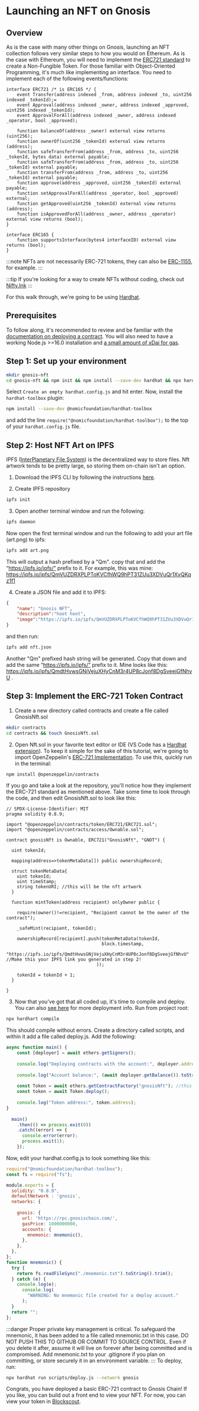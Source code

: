 ---
---

# Launching an NFT on Gnosis

## Overview

As is the case with many other things on Gnosis, launching an NFT collection follows very similar steps to how you would on Ethereum. As is the case with Ethereum, you will need to implement the [ERC721 standard](https://eips.ethereum.org/EIPS/eip-721) to create a Non-Fungible Token. For those familiar with Object-Oriented Programming, it's much like implementing an interface. You need to implement each of the following events/functions:

```solidity showLineNumbers
interface ERC721 /* is ERC165 */ {
    event Transfer(address indexed _from, address indexed _to, uint256 indexed _tokenId);=
    event Approval(address indexed _owner, address indexed _approved, uint256 indexed _tokenId);
    event ApprovalForAll(address indexed _owner, address indexed _operator, bool _approved);

    function balanceOf(address _owner) external view returns (uint256);
    function ownerOf(uint256 _tokenId) external view returns (address);
    function safeTransferFrom(address _from, address _to, uint256 _tokenId, bytes data) external payable;
    function safeTransferFrom(address _from, address _to, uint256 _tokenId) external payable;
    function transferFrom(address _from, address _to, uint256 _tokenId) external payable;
    function approve(address _approved, uint256 _tokenId) external payable;
    function setApprovalForAll(address _operator, bool _approved) external;
    function getApproved(uint256 _tokenId) external view returns (address);
    function isApprovedForAll(address _owner, address _operator) external view returns (bool);
}

interface ERC165 {
    function supportsInterface(bytes4 interfaceID) external view returns (bool);
}
```

:::note
NFTs are not necessarily ERC-721 tokens, they can also be [ERC-1155](https://eips.ethereum.org/EIPS/eip-1155), for example.
:::

:::tip
If you're looking for a way to create NFTs without coding, check out [Nifty.Ink](https://nifty.ink/explore)
:::

For this walk through, we're going to be using [Hardhat](https://hardhat.org/).

## Prerequisites 
To follow along, it's recommended to review and be familiar with the [documentation on deploying a contract](/developers/building/first-contract).
You will also need to have a working Node.js >=16.0 installation and [a small amount of xDai for gas](/tools/faucets).


## Step 1: Set up your environment

```bash
mkdir gnosis-nft
cd gnosis-nft && npm init && npm install --save-dev hardhat && npx hardhat
```

Select `Create an empty hardhat.config.js` and hit enter.
Now, install the `hardhat-toolbox` plugin:

```bash
npm install --save-dev @nomicfoundation/hardhat-toolbox
```

and add the line `require("@nomicfoundation/hardhat-toolbox");` to the top of your `hardhat.config.js` file.

## Step 2: Host NFT Art on IPFS

IPFS ([InterPlanetary File System](https://en.wikipedia.org/wiki/InterPlanetary_File_System)) is the decentralized way to store files. Nft artwork tends to be pretty large, so storing them on-chain isn't an option. 

1. Download the IPFS CLI by following the instructions [here](https://ipfs.tech/#install).

2. Create IPFS repository

```bash
ipfs init
```

3. Open another terminal window and run the following:

```bash
ipfs daemon
```

Now open the first terminal window and run the following to add your art file (art.png) to ipfs:

```bash
ipfs add art.png
```

This will output a hash prefixed by a "Qm". copy that and add the “https://ipfs.io/ipfs/” prefix to it. For example, this was mine: https://ipfs.io/ipfs/QmVUZDRXPLPToKVCfhWQ9hPT31ZUu3XDVuQr1XvQKqz1f1

4. Create a JSON file and add it to IPFS:

```json
{
    "name": "Gnosis NFT",
    "description":"hoot hoot",
    "image":"https://ipfs.io/ipfs/QmVUZDRXPLPToKVCfhWQ9hPT31ZUu3XDVuQr1XvQKqz1f1",
}
```

and then run:
    
```bash
ipfs add nft.json
```

Another "Qm" prefixed hash string will be generated. Copy that down and add the same “https://ipfs.io/ipfs/” prefix to it. Mine looks like this: https://ipfs.io/ipfs/QmdtHvwsGNjVejuXHyCnM3r4UP8cJonf8DgSveejGfNhvU .

## Step 3: Implement the ERC-721 Token Contract

1. Create a new directory called contracts and create a file called GnosisNft.sol

```bash
mkdir contracts
cd contracts && touch GnosisNft.sol
```

2. Open Nft.sol in your favorite text editor or IDE (VS Code has a [Hardhat extension](https://hardhat.org/hardhat-vscode/docs/overview)).
To keep it simple for the sake of this tutorial, we're going to import OpenZeppelin's [ERC-721 Implementation](https://github.com/OpenZeppelin/openzeppelin-contracts/tree/master/contracts/token/ERC721). To use this, quickly run in the terminal:

```bash
npm install @openzeppelin/contracts
```
If you go and take a look at the repository, you'll notice how they implement the ERC-721 standard as mentioned above. Take some time to look through the code, and then edit GnosisNft.sol to look like this:

```solidity showLineNumbers
// SPDX-License-Identifier: MIT
pragma solidity 0.8.9;
 
import "@openzeppelin/contracts/token/ERC721/ERC721.sol";
import "@openzeppelin/contracts/access/Ownable.sol";

contract gnosisNft is Ownable, ERC721("GnosisNft", "GNOT") {
 
  uint tokenId;

  mapping(address=>tokenMetaData[]) public ownershipRecord;

  struct tokenMetaData{
    uint tokenId;
    uint timeStamp;
    string tokenURI; //this will be the nft artwork
  }

  function mintToken(address recipient) onlyOwner public {

    require(owner()!=recipient, "Recipient cannot be the owner of the contract");

    _safeMint(recipient, tokenId);

    ownershipRecord[recipient].push(tokenMetaData(tokenId,
                                    block.timestamp,
                                    "https://ipfs.io/ipfs/QmdtHvwsGNjVejuXHyCnM3r4UP8cJonf8DgSveejGfNhvU" //Make this your IPFS link you generated in step 2!
                                  ));

    tokenId = tokenId + 1;
  }
 
}
```
3. Now that you've got that all coded up, it's time to compile and deploy. You can also [see here](/developers/smart-contracts/hardhat) for more deployment info. Run from project root:
```bash
npx hardhart compile
```
This should compile without errors. Create a directory called scripts, and within it add a file called deploy.js. Add the following:
```javascript showLineNumbers
async function main() {
    const [deployer] = await ethers.getSigners();
  
    console.log("Deploying contracts with the account:", deployer.address);
  
    console.log("Account balance:", (await deployer.getBalance()).toString());
  
    const Token = await ethers.getContractFactory("gnosisNft"); //this will be whatever you named your contract
    const token = await Token.deploy();
  
    console.log("Token address:", token.address);
}
  
  main()
    .then(() => process.exit(0))
    .catch((error) => {
      console.error(error);
      process.exit(1);
    });
```
Now, edit your hardhat.config.js to look something like this:
```javascript showLineNumbers
require("@nomicfoundation/hardhat-toolbox");
const fs = require("fs");

module.exports = {
  solidity: "0.8.9",
  defaultNetwork : 'gnosis',
  networks: {
    
    gnosis: {
      url: 'https://rpc.gnosischain.com/',
      gasPrice: 1000000000,
      accounts: {
        mnemonic: mnemonic(),
      },
    },
  },
};
function mnemonic() {
  try {
    return fs.readFileSync("./mnemonic.txt").toString().trim();
  } catch (e) {
    console.log(e);
      console.log(
        "WARNING: No mnemonic file created for a deploy account."
      );
  }
  return "";
};
```
:::danger
Proper private key management is critical. To safeguard the mnemonic, it has been added to a file called mnemonic.txt in this case. DO NOT PUSH THIS TO GITHUB OR COMMIT TO SOURCE CONTROL. Even if you delete it after, assume it will live on forever after being committed and is compromised. Add mnemonic.txt to your .gitignore if you plan on committing, or store securely it in an environment variable.
:::
To deploy, run:
```bash
npx hardhat run scripts/deploy.js --network gnosis
```
Congrats, you have deployed a basic ERC-721 contract to Gnosis Chain! If you like, you can build out a front end to view your NFT. For now, you can view your token in [Blockscout](https://blockscout.com/xdai/mainnet/). 
